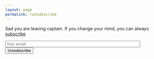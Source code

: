 ```yaml
---
layout: page
permalink: /unsubscribe
---
```


Sad you are leaving captain. If you change your mind, you can always [subscribe](/more)

<form method="POST" action="http://formspree.io/vardants@gmail.com">
  <div>	
  	<input type="email" name="email" size="51" maxlength="255" placeholder="Your email" required="required">
  </div>    
  <input type="hidden" name="_next" value="http://vtorosyan.github.io/unsubscribed"/>
  <input type="hidden" name="_subject" value="unsubscribe"/>
  <input type="hidden" name="_format" value="text"/>
  <button type="submit">Unsubscribe</button>
</form>


